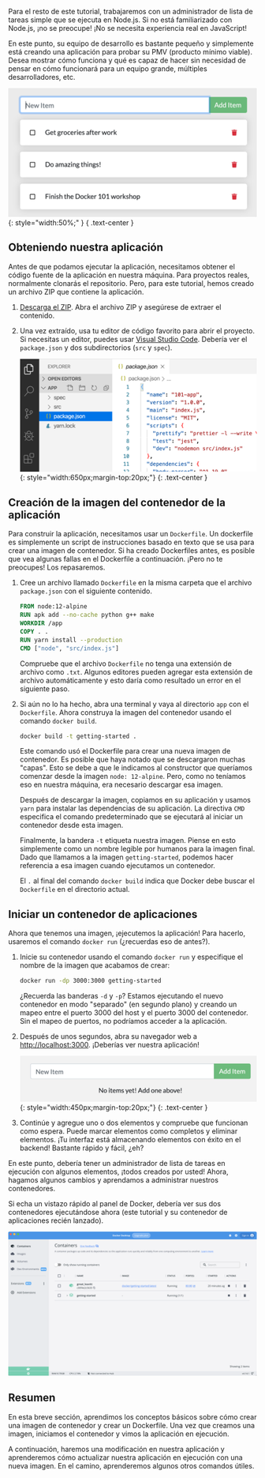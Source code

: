 
Para el resto de este tutorial, trabajaremos con un administrador de 
lista de tareas simple que se ejecuta en Node.js. Si no está familiarizado 
con Node.js, ¡no se preocupe! ¡No se necesita experiencia real en JavaScript!

En este punto, su equipo de desarrollo es bastante pequeño y simplemente 
está creando una aplicación para probar su PMV (producto mínimo viable). 
Desea mostrar cómo funciona y qué es capaz de hacer sin necesidad de pensar 
en cómo funcionará para un equipo grande, múltiples desarrolladores, etc.

![Todo List Manager Screenshot](todo-list-sample.png){: style="width:50%;" }
{ .text-center }

## Obteniendo nuestra aplicación

Antes de que podamos ejecutar la aplicación, necesitamos obtener el código fuente 
de la aplicación en nuestra máquina. Para proyectos reales, normalmente clonarás el 
repositorio. Pero, para este tutorial, hemos creado un archivo ZIP que contiene la aplicación.

1. [Descarga el ZIP](/assets/app.zip). Abra el archivo ZIP y asegúrese de extraer el contenido.

1. Una vez extraído, usa tu editor de código favorito para abrir el proyecto. Si necesitas un
    editor, puedes usar [Visual Studio Code](https://code.visualstudio.com/). Debería ver el
    `package.json` y dos subdirectorios (`src` y `spec`).

    ![Screenshot of Visual Studio Code opened with the app loaded](ide-screenshot.png){: style="width:650px;margin-top:20px;"}
    {: .text-center }

## Creación de la imagen del contenedor de la aplicación

Para construir la aplicación, necesitamos usar un `Dockerfile`. Un 
dockerfile es simplemente un script de instrucciones basado en 
texto que se usa para crear una imagen de contenedor. Si ha creado 
Dockerfiles antes, es posible que vea algunas fallas en el Dockerfile 
a continuación. ¡Pero no te preocupes! Los repasaremos.

1. Cree un archivo llamado `Dockerfile` en la misma carpeta que el archivo `package.json` con el siguiente contenido.

    ```dockerfile
    FROM node:12-alpine
    RUN apk add --no-cache python g++ make
    WORKDIR /app
    COPY . .
    RUN yarn install --production
    CMD ["node", "src/index.js"]
    ```

    Compruebe que el archivo `Dockerfile` no tenga una extensión de archivo como `.txt`. Algunos editores pueden agregar esta extensión de archivo automáticamente y esto daría como resultado un error en el siguiente paso.

1. Si aún no lo ha hecho, abra una terminal y vaya al directorio `app` con el `Dockerfile`. Ahora construya la imagen del contenedor usando el comando `docker build`.

    ```bash
    docker build -t getting-started .
    ```

    Este comando usó el Dockerfile para crear una nueva imagen de contenedor. Es posible 
    que haya notado que se descargaron muchas "capas". Esto se debe a que le indicamos 
    al constructor que queríamos comenzar desde la imagen `node: 12-alpine`. Pero, como 
    no teníamos eso en nuestra máquina, era necesario descargar esa imagen.

    Después de descargar la imagen, copiamos en su aplicación y usamos `yarn` para instalar
    las dependencias de su aplicación. La directiva `CMD` especifica el comando predeterminado 
    que se ejecutará al iniciar un contenedor desde esta imagen.

    Finalmente, la bandera `-t` etiqueta nuestra imagen. Piense en esto simplemente como un nombre 
    legible por humanos para la imagen final. Dado que llamamos a la imagen `getting-started`, 
    podemos hacer referencia a esa imagen cuando ejecutamos un contenedor.

    El `.` al final del comando `docker build` indica que Docker debe buscar el `Dockerfile` en el directorio actual.

## Iniciar un contenedor de aplicaciones

Ahora que tenemos una imagen, ¡ejecutemos la aplicación! Para hacerlo, usaremos el 
comando `docker run` (¿recuerdas eso de antes?).

1. Inicie su contenedor usando el comando `docker run` y especifique el nombre de la imagen que acabamos 
    de crear:

    ```bash
    docker run -dp 3000:3000 getting-started
    ```

    ¿Recuerda las banderas `-d` y `-p`? Estamos ejecutando el nuevo contenedor en modo "separado" (en 
    segundo plano) y creando un mapeo entre el puerto 3000 del host y el puerto 3000 del contenedor.
    Sin el mapeo de puertos, no podríamos acceder a la aplicación.

1. Después de unos segundos, abra su navegador web a [http://localhost:3000](http://localhost:3000).
    ¡Deberías ver nuestra aplicación!

    ![Empty Todo List](todo-list-empty.png){: style="width:450px;margin-top:20px;"}
    {: .text-center }

1. Continúe y agregue uno o dos elementos y compruebe que funcionan como espera. Puede marcar elementos
   como completos y eliminar elementos. ¡Tu interfaz está almacenando elementos con éxito en el backend!
   Bastante rápido y fácil, ¿eh?


En este punto, debería tener un administrador de lista de tareas en ejecución con algunos elementos,
¡todos creados por usted! Ahora, hagamos algunos cambios y aprendamos a administrar nuestros contenedores.

Si echa un vistazo rápido al panel de Docker, debería ver sus dos contenedores ejecutándose ahora 
(este tutorial y su contenedor de aplicaciones recién lanzado).

![Docker Dashboard with tutorial and app containers running](dashboard-two-containers.png)


## Resumen

En esta breve sección, aprendimos los conceptos básicos sobre cómo crear una imagen de contenedor
y crear un Dockerfile. Una vez que creamos una imagen, iniciamos el contenedor y vimos la aplicación
en ejecución.

A continuación, haremos una modificación en nuestra aplicación y aprenderemos cómo actualizar nuestra
aplicación en ejecución con una nueva imagen. En el camino, aprenderemos algunos otros comandos útiles.